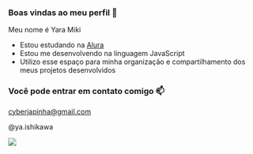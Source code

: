 ### Boas vindas ao meu perfil 💚

Meu nome é Yara Miki

- Estou estudando na [Alura](https://www.alura.com.br)
- Estou me desenvolvendo na linguagem JavaScript
- Utilizo esse espaço para minha organização e compartilhamento dos meus projetos desenvolvidos

### Você pode entrar em contato comigo 📫

cyberjapinha@gmail.com

@ya.ishikawa

![](https://media1.tenor.com/m/9LUr-_obbVAAAAAC/hello-kitty.gif)
